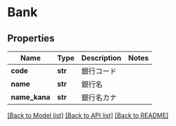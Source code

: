 # Bank

## Properties
Name | Type | Description | Notes
------------ | ------------- | ------------- | -------------
**code** | **str** | 銀行コード | 
**name** | **str** | 銀行名 | 
**name_kana** | **str** | 銀行名カナ | 

[[Back to Model list]](../README.md#documentation-for-models) [[Back to API list]](../README.md#documentation-for-api-endpoints) [[Back to README]](../README.md)


